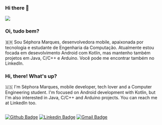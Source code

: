### Hi there 👋

<img src="https://user-images.githubusercontent.com/78003631/119403814-4f45a980-bcb5-11eb-997e-ef93218e1c7d.png">


### Oi, tudo bem?

:brazil:
Sou Séphora Marques, desenvolvedora mobile, apaixonada por tecnologia e estudante de Engenharia da Computação.
Atualmente estou focada em desevolvimento Android com Kotlin, mas mantenho também projetos em Java, C/C++ e Arduino.
Você pode me encontrar também no LinkedIn.

### Hi, there! What's up?

:us: 
I'm Séphora Marques, mobile developer, tech lover and a Computer Engineering student.
I'm focused on Android development with Kotlin, but I'm also interested in Java, C/C++ and Arduino projects.
You can reach me at LinkedIn too.


##

[![Github Badge](https://img.shields.io/badge/-Github-000?style=flat-square&logo=Github&logoColor=white&link=https://github.com/scmarques)](https://github.com/scmarques)
[![Linkedin Badge](https://img.shields.io/badge/-LinkedIn-blue?style=flat-square&logo=Linkedin&logoColor=white&link=https://www.linkedin.com/in/sephora-marques/)](https://www.linkedin.com/in/sephora-marques)
[![Gmail Badge](https://img.shields.io/badge/-marques.sephora@gmail.com-c14438?style=flat-square&logo=Gmail&logoColor=white&link=mailto:marques.sephora@gmail.com)](mailto:marques.sephora@gmail.com)
##

<!--
**scmarques/scmarques** is a ✨ _special_ ✨ repository because its `README.md` (this file) appears on your GitHub profile.

Here are some ideas to get you started:

- 🔭 I’m currently working on ...
- 🌱 I’m currently learning ...
- 👯 I’m looking to collaborate on ...
- 🤔 I’m looking for help with ...
- 💬 Ask me about ...
- 📫 How to reach me: ...
- 😄 Pronouns: ...
- ⚡ Fun fact: ...
-->
